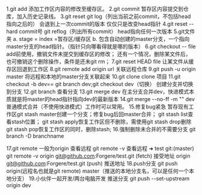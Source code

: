 1.git add
	添加工作区内容的修改至缓存区。
2.git commit
	暂存区内容提交到仓库，加入历史记录线。
3.git reset     git log（列出当前之前commit，不包括head指向之后的）
	会退到上一次commit的版本 仅仅只是改变head指针
4.git reset --hard commit号      git reflog（列出所有commit）
	head指向任何一次版本
5.git文件夹
	a. stage = index =暂存区/缓存区
	b. 包含自动创建的master分支，一个指向master分支的head指针。（指针只向哪看得就是哪的版本）
6.git checkout -- file
	add前使用，撤销文件未提交到缓存区的修改；
	还有一个情况，删除某文件后，也可撤销这个删除操作，条件是还未git rm；
7.git reset HEAD file
	让某文件从缓存区回退到工作区
8.git remote add origin url
	关联远程仓库
9.git push -u origin master
	将远程和本地的master分支关联起来
10.git clone
	clone 项目
	<!-- 分支 -->
11.git checkout -b dev== git branch dev;git checkout dev（切换）
	创建分支并切换到分支
12.git branch
	查看分支
13.git merge dev
	在主分支合并dev，快进模式本质就是将master的head指针指向dev的最新版本
14.git merge --no-ff -m "" dev
	普通模式合并（不使用快进模式）工作时可以常用。
15.修复bug紧急
	暂存现有工作区git stash
	master创建一个分支；修复bug后回master合并；
	git stash list查看stash位置；
	git stash apply恢复工作区但不删除，需使用git stash drop删除
	git stash pop恢复工作区的同时，删除stash;
16.强制删除未合并的不需要分支
	git branch -D branchname
<!-- 多人协作 -->
17.git remote
一般为origin
	查看远程
	git remote -v
	查看远程
	➜  test git:(master) git remote -v
origin	git@github.com:Forgere/test.git (fetch) 接受地址
origin	git@github.com:Forgere/test.git (push) 推送地址
18.push分支
  git push origin(远程名也就是git remote) master（推送的本地分支名，可以是任何一个本地分支）
19.小伙伴一起开发/两台电脑开发
	推送分支 git push --set-upstream origin dev
	













